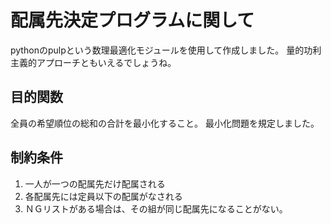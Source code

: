 # 配属先決定プログラムに関して
 pythonのpulpという数理最適化モジュールを使用して作成しました。
 量的功利主義的アプローチともいえるでしょうね。
## 目的関数
 全員の希望順位の総和の合計を最小化すること。
 最小化問題を規定しました。
## 制約条件
1. 一人が一つの配属先だけ配属される
2. 各配属先には定員以下の配属がなされる
3. ＮＧリストがある場合は、その組が同じ配属先になることがない。
